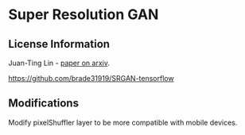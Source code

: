 # Super Resolution GAN

## License Information

Juan-Ting Lin - [paper on arxiv](https://arxiv.org/pdf/1609.04802.pdf).

https://github.com/brade31919/SRGAN-tensorflow

## Modifications

Modify pixelShuffler layer to be more compatible with mobile devices. 
